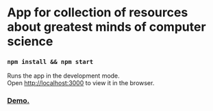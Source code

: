# App for collection of resources about greatest minds of computer science

### `npm install && npm start`

Runs the app in the development mode.<br />
Open [http://localhost:3000](http://localhost:3000) to view it in the browser.

### [Demo.](https://arcbjorn.github.io/team-rolodex/)
